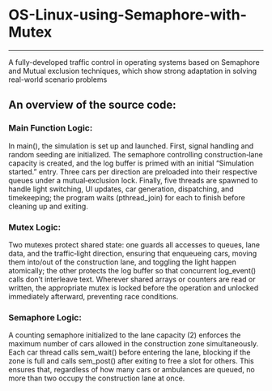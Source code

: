 # OS-Linux-using-Semaphore-with-Mutex #
------------------------------------------------------------------------------------------------------------------------------------------------------------------------------------------------------------------
A fully-developed traffic control in operating systems based on Semaphore and Mutual exclusion techniques, which show strong adaptation in solving real-world scenario problems

## An overview of the source code:

### Main Function Logic:
In main(), the simulation is set up and launched. First, signal handling and random seeding are initialized. The semaphore controlling construction‐lane capacity is created, and the log buffer is primed with an initial “Simulation started.” entry. Three cars per direction are preloaded into their respective queues under a mutual‐exclusion lock. Finally, five threads are spawned to handle light switching, UI updates, car generation, dispatching, and timekeeping; the program waits (pthread_join) for each to finish before cleaning up and exiting.

### Mutex Logic:
Two mutexes protect shared state: one guards all accesses to queues, lane data, and the traffic‐light direction, ensuring that enqueueing cars, moving them into/out of the construction lane, and toggling the light happen atomically; the other protects the log buffer so that concurrent log_event() calls don’t interleave text. Wherever shared arrays or counters are read or written, the appropriate mutex is locked before the operation and unlocked immediately afterward, preventing race conditions.

### Semaphore Logic:
A counting semaphore initialized to the lane capacity (2) enforces the maximum number of cars allowed in the construction zone simultaneously. Each car thread calls sem_wait() before entering the lane, blocking if the zone is full and calls sem_post() after exiting to free a slot for others. This ensures that, regardless of how many cars or ambulances are queued, no more than two occupy the construction lane at once.

